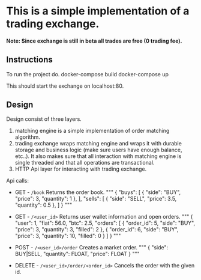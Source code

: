 # This is a simple implementation of a trading exchange.

#### Note: Since exchange is still in beta all trades are free (0 trading fee).

## Instructions
To run the project do.
docker-compose build
docker-compose up

This should start the exchange on localhost:80.

## Design
Design consist of three layers.
1. matching engine is a simple implementation of order matching algorithm.
2. trading exchange wraps matching engine and wraps it with durable storage
and business logic (make sure users have enough balance, etc..). It also makes sure that all
interaction with matching engine is single threaded and that all operations are transactional.
3. HTTP Api layer for interacting with trading exchange.


Api calls:
- GET - `/book`
  Returns the order book.
  """
    {
      "buys": [
        {
          "side": "BUY",
          "price": 3,
          "quantity": 1
        },
      ],
      "sells": [
        {
          "side": "SELL",
          "price": 3.5,
          "quantity": 0.5
        },
      ]
    }
  """
- GET - `/<user_id>`
  Returns user wallet information and open orders.
  """
    {
      "user": 1,
      "fiat": 56.0,
      "btc": 2.5,
      "orders": [
        {
          "order_id": 5,
          "side": "BUY",
          "price": 3,
          "quantity": 3,
          "filled": 2
        },
        {
          "order_id": 6,
          "side": "BUY",
          "price": 3,
          "quantity": 10,
          "filled": 0
        }
      ]
    }
  """

- POST - `/<user_id>/order`
  Creates a market order.
  """
    {
      "side": BUY|SELL,
      "quantity": FLOAT,
      "price": FLOAT
    }
  """

- DELETE - `/<user_id>/order/<order_id>`
  Cancels the order with the given id.